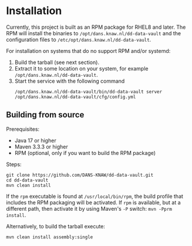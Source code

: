 Installation
============

Currently, this project is built as an RPM package for RHEL8 and later. The RPM will install the binaries to `/opt/dans.knaw.nl/dd-data-vault` and the
configuration files to `/etc/opt/dans.knaw.nl/dd-data-vault`.

For installation on systems that do no support RPM and/or systemd:

1. Build the tarball (see next section).
2. Extract it to some location on your system, for example `/opt/dans.knaw.nl/dd-data-vault`.
3. Start the service with the following command
   ```
   /opt/dans.knaw.nl/dd-data-vault/bin/dd-data-vault server /opt/dans.knaw.nl/dd-data-vault/cfg/config.yml 
   ```

Building from source
--------------------

Prerequisites:

* Java 17 or higher
* Maven 3.3.3 or higher
* RPM (optional, only if you want to build the RPM package)

Steps:

    git clone https://github.com/DANS-KNAW/dd-data-vault.git
    cd dd-data-vault 
    mvn clean install

If the `rpm` executable is found at `/usr/local/bin/rpm`, the build profile that includes the RPM
packaging will be activated. If `rpm` is available, but at a different path, then activate it by using
Maven's `-P` switch: `mvn -Pprm install`.

Alternatively, to build the tarball execute:

    mvn clean install assembly:single
